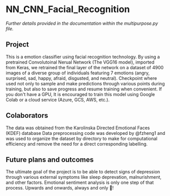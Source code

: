 # NN_CNN_Facial_Recognition

*Further details provided in the documentation within the multipurpose.py file.*

## Project
This is a emotion classifier using facial recognition technology. By using a pretrained Convolutoinal Nerual Network (The VGG16 model), imported from Keras, we retrained the final layer of the network on a dataset of 4900 images of a diverse group of individuals featuring 7 emotions (angry, surprised, sad, happy, afraid, disgusted, and neutral). Checkpoint where used not only to sample and make predictions through various points during training, but also to save progress and resume training when convenient. If you don't have a GPU, It is encouraged to train this model using Google Colab or a cloud service (Azure, GCS, AWS, etc.).

## Colaborators
The data was obtained from the Karolinska Directed Emotional Faces (KDEF) database
Data preprocessing code was developed by @fzheng1 and was used to organize the dataset by directory to make for computational efficiency and remove the need for a direct corresponding labelling.

## Future plans and outcomes
The ultimate goal of the project is to be able to detect signs of depression through various external symptoms like sleep deprevation, malnurishment, and other factors. Emotional sentiment analysis is only one step of that process. Upwards and onwards, always and only :rocket:!
